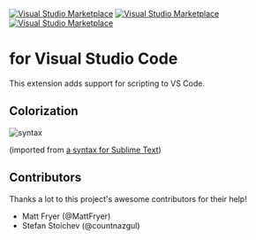 [![Visual Studio Marketplace](https://img.shields.io/vscode-marketplace/v/Gimly81..svg)](https://marketplace.visualstudio.com/items?itemName=Gimly81.)
[![Visual Studio Marketplace](https://img.shields.io/vscode-marketplace/d/Gimly81..svg)](https://marketplace.visualstudio.com/items?itemName=Gimly81.)
[![Visual Studio Marketplace](https://img.shields.io/vscode-marketplace/r/Gimly81..svg)](https://marketplace.visualstudio.com/items?itemName=Gimly81.)

#  for Visual Studio Code

This extension adds support for  scripting to VS Code.

## Colorization 
![syntax](images/syntax.png)

(imported from [a syntax for Sublime Text](https://github.com/kmpm/sublime-qvs))

## Contributors
Thanks a lot to this project's awesome contributors for their help!

* Matt Fryer (@MattFryer)
* Stefan Stoichev (@countnazgul)